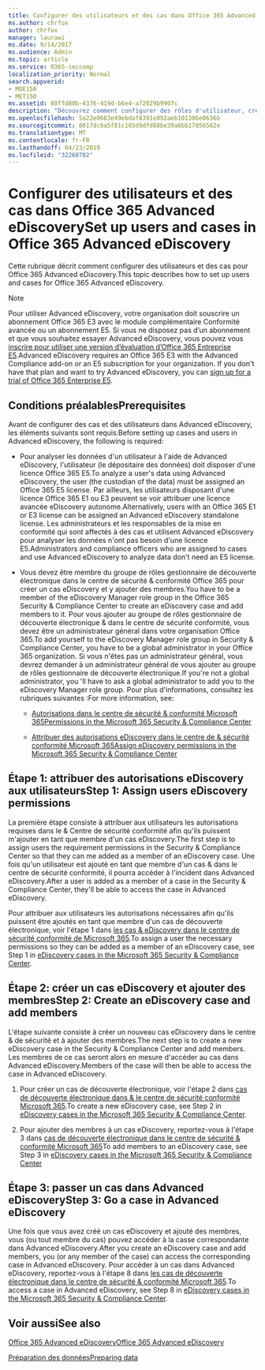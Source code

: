 ```yaml
---
title: Configurer des utilisateurs et des cas dans Office 365 Advanced eDiscovery
ms.author: chrfox
author: chrfox
manager: laurawi
ms.date: 9/14/2017
ms.audience: Admin
ms.topic: article
ms.service: O365-seccomp
localization_priority: Normal
search.appverid:
- MOE150
- MET150
ms.assetid: 60ffd80b-4376-419d-b6e4-a72029b9907c
description: "Découvrez comment configurer des rôles d'utilisateur, créer des cas et affecter des utilisateurs à des cas dans Office 365 Advanced eDiscovery.  "
ms.openlocfilehash: 5a22e0683e49ebdaf8391e092aeb101386e0636b
ms.sourcegitcommit: 0017dc6a5f81c165d9dfd88be39a6bb17856582e
ms.translationtype: MT
ms.contentlocale: fr-FR
ms.lasthandoff: 04/23/2019
ms.locfileid: "32260702"
---
```

# <a name="set-up-users-and-cases-in-office-365-advanced-ediscovery"></a><span data-ttu-id="9ba32-103">Configurer des utilisateurs et des cas dans Office 365 Advanced eDiscovery</span><span class="sxs-lookup"><span data-stu-id="9ba32-103">Set up users and cases in Office 365 Advanced eDiscovery</span></span>

<span data-ttu-id="9ba32-104">Cette rubrique décrit comment configurer des utilisateurs et des cas pour Office 365 Advanced eDiscovery.</span><span class="sxs-lookup"><span data-stu-id="9ba32-104">This topic describes how to set up users and cases for Office 365 Advanced eDiscovery.</span></span>
  
> [!NOTE]
> <span data-ttu-id="9ba32-p101">Pour utiliser Advanced eDiscovery, votre organisation doit souscrire un abonnement Office 365 E3 avec le module complémentaire Conformité avancée ou un abonnement E5. Si vous ne disposez pas d’un abonnement et que vous souhaitez essayer Advanced eDiscovery, vous pouvez vous [inscrire pour utiliser une version d’évaluation d’Office 365 Entreprise E5](https://go.microsoft.com/fwlink/p/?LinkID=698279).</span><span class="sxs-lookup"><span data-stu-id="9ba32-p101">Advanced eDiscovery requires an Office 365 E3 with the Advanced Compliance add-on or an E5 subscription for your organization. If you don't have that plan and want to try Advanced eDiscovery, you can [sign up for a trial of Office 365 Enterprise E5](https://go.microsoft.com/fwlink/p/?LinkID=698279).</span></span> 
  
## <a name="prerequisites"></a><span data-ttu-id="9ba32-107">Conditions préalables</span><span class="sxs-lookup"><span data-stu-id="9ba32-107">Prerequisites</span></span>

<span data-ttu-id="9ba32-108">Avant de configurer des cas et des utilisateurs dans Advanced eDiscovery, les éléments suivants sont requis:</span><span class="sxs-lookup"><span data-stu-id="9ba32-108">Before setting up cases and users in Advanced eDiscovery, the following is required:</span></span>
  
- <span data-ttu-id="9ba32-109">Pour analyser les données d'un utilisateur à l'aide de Advanced eDiscovery, l'utilisateur (le dépositaire des données) doit disposer d'une licence Office 365 E5.</span><span class="sxs-lookup"><span data-stu-id="9ba32-109">To analyze a user's data using Advanced eDiscovery, the user (the custodian of the data) must be assigned an Office 365 E5 license.</span></span> <span data-ttu-id="9ba32-110">Par ailleurs, les utilisateurs disposant d'une licence Office 365 E1 ou E3 peuvent se voir attribuer une licence avancée eDiscovery autonome.</span><span class="sxs-lookup"><span data-stu-id="9ba32-110">Alternatively, users with an Office 365 E1 or E3 license can be assigned an Advanced eDiscovery standalone license.</span></span> <span data-ttu-id="9ba32-111">Les administrateurs et les responsables de la mise en conformité qui sont affectés à des cas et utilisent Advanced eDiscovery pour analyser les données n'ont pas besoin d'une licence E5.</span><span class="sxs-lookup"><span data-stu-id="9ba32-111">Administrators and compliance officers who are assigned to cases and use Advanced eDiscovery to analyze data don't need an E5 license.</span></span> 
    
- <span data-ttu-id="9ba32-112">Vous devez être membre du groupe de rôles gestionnaire de découverte électronique dans le centre de sécurité &amp; conformité Office 365 pour créer un cas eDiscovery et y ajouter des membres.</span><span class="sxs-lookup"><span data-stu-id="9ba32-112">You have to be a member of the eDiscovery Manager role group in the Office 365 Security &amp; Compliance Center to create an eDiscovery case and add members to it.</span></span> <span data-ttu-id="9ba32-113">Pour vous ajouter au groupe de rôles gestionnaire de découverte électronique &amp; dans le centre de sécurité conformité, vous devez être un administrateur général dans votre organisation Office 365.</span><span class="sxs-lookup"><span data-stu-id="9ba32-113">To add yourself to the eDiscovery Manager role group in Security &amp; Compliance Center, you have to be a global administrator in your Office 365 organization.</span></span> <span data-ttu-id="9ba32-114">Si vous n'êtes pas un administrateur général, vous devrez demander à un administrateur général de vous ajouter au groupe de rôles gestionnaire de découverte électronique.</span><span class="sxs-lookup"><span data-stu-id="9ba32-114">If you're not a global administrator, you 'll have to ask a global administrator to add you to the eDiscovery Manager role group.</span></span> <span data-ttu-id="9ba32-115">Pour plus d'informations, consultez les rubriques suivantes :</span><span class="sxs-lookup"><span data-stu-id="9ba32-115">For more information, see:</span></span>
    
  - [<span data-ttu-id="9ba32-116">Autorisations dans le centre de sécurité &amp; conformité Microsoft 365</span><span class="sxs-lookup"><span data-stu-id="9ba32-116">Permissions in the Microsoft 365 Security &amp; Compliance Center</span></span>](permissions-in-the-security-and-compliance-center.md)
    
  - [<span data-ttu-id="9ba32-117">Attribuer des autorisations eDiscovery dans le centre de &amp; sécurité conformité Microsoft 365</span><span class="sxs-lookup"><span data-stu-id="9ba32-117">Assign eDiscovery permissions in the Microsoft‍ 365 Security &amp; Compliance Center</span></span>](assign-ediscovery-permissions.md)
    
## <a name="step-1-assign-users-ediscovery-permissions"></a><span data-ttu-id="9ba32-118">Étape 1: attribuer des autorisations eDiscovery aux utilisateurs</span><span class="sxs-lookup"><span data-stu-id="9ba32-118">Step 1: Assign users eDiscovery permissions</span></span>

<span data-ttu-id="9ba32-119">La première étape consiste à attribuer aux utilisateurs les autorisations requises dans le &amp; Centre de sécurité conformité afin qu'ils puissent m'ajouter en tant que membre d'un cas eDiscovery.</span><span class="sxs-lookup"><span data-stu-id="9ba32-119">The first step is to assign users the requirement permissions in the Security &amp; Compliance Center so that they can me added as a member of an eDiscovery case.</span></span> <span data-ttu-id="9ba32-120">Une fois qu'un utilisateur est ajouté en tant que membre d'un cas &amp; dans le centre de sécurité conformité, il pourra accéder à l'incident dans Advanced eDiscovery.</span><span class="sxs-lookup"><span data-stu-id="9ba32-120">After a user is added as a member of a case in the Security &amp; Compliance Center, they'll be able to access the case in Advanced eDiscovery.</span></span>
  
<span data-ttu-id="9ba32-121">Pour attribuer aux utilisateurs les autorisations nécessaires afin qu'ils puissent être ajoutés en tant que membre d'un cas de découverte électronique, voir l'étape 1 dans [les cas &amp; eDiscovery dans le centre de sécurité conformité de Microsoft 365](ediscovery-cases.md#step-1-assign-ediscovery-permissions-to-potential-case-members).</span><span class="sxs-lookup"><span data-stu-id="9ba32-121">To assign a user the necessary permissions so they can be added as a member of an eDiscovery case, see Step 1 in [eDiscovery cases in the Microsoft 365 Security &amp; Compliance Center](ediscovery-cases.md#step-1-assign-ediscovery-permissions-to-potential-case-members).</span></span>
  
## <a name="step-2-create-an-ediscovery-case-and-add-members"></a><span data-ttu-id="9ba32-122">Étape 2: créer un cas eDiscovery et ajouter des membres</span><span class="sxs-lookup"><span data-stu-id="9ba32-122">Step 2: Create an eDiscovery case and add members</span></span>

<span data-ttu-id="9ba32-123">L'étape suivante consiste à créer un nouveau cas eDiscovery dans le centre &amp; de sécurité et à ajouter des membres.</span><span class="sxs-lookup"><span data-stu-id="9ba32-123">The next step is to create a new eDiscovery case in the Security &amp; Compliance Center and add members.</span></span> <span data-ttu-id="9ba32-124">Les membres de ce cas seront alors en mesure d'accéder au cas dans Advanced eDiscovery.</span><span class="sxs-lookup"><span data-stu-id="9ba32-124">Members of the case will then be able to access the case in Advanced eDiscovery.</span></span>
  
1. <span data-ttu-id="9ba32-125">Pour créer un cas de découverte électronique, voir l'étape 2 dans [cas de découverte électronique dans &amp; le centre de sécurité conformité Microsoft 365](ediscovery-cases.md#step-2-create-a-new-case).</span><span class="sxs-lookup"><span data-stu-id="9ba32-125">To create a new eDiscovery case, see Step 2 in [eDiscovery cases in the Microsoft 365 Security &amp; Compliance Center](ediscovery-cases.md#step-2-create-a-new-case).</span></span>
    
2. <span data-ttu-id="9ba32-126">Pour ajouter des membres à un cas eDiscovery, reportez-vous à l'étape 3 dans [cas de découverte électronique dans le centre de sécurité &amp; conformité Microsoft 365](ediscovery-cases.md#step-3-add-members-to-a-case)</span><span class="sxs-lookup"><span data-stu-id="9ba32-126">To add members to an eDiscovery case, see Step 3 in [eDiscovery cases in the Microsoft 365 Security &amp; Compliance Center](ediscovery-cases.md#step-3-add-members-to-a-case)</span></span>
    
## <a name="step-3-go-a-case-in-advanced-ediscovery"></a><span data-ttu-id="9ba32-127">Étape 3: passer un cas dans Advanced eDiscovery</span><span class="sxs-lookup"><span data-stu-id="9ba32-127">Step 3: Go a case in Advanced eDiscovery</span></span>

<span data-ttu-id="9ba32-128">Une fois que vous avez créé un cas eDiscovery et ajouté des membres, vous (ou tout membre du cas) pouvez accéder à la casse correspondante dans Advanced eDiscovery.</span><span class="sxs-lookup"><span data-stu-id="9ba32-128">After you create an eDiscovery case and add members, you (or any member of the case) can access the corresponding case in Advanced eDiscovery.</span></span> <span data-ttu-id="9ba32-129">Pour accéder à un cas dans Advanced eDiscovery, reportez-vous à l'étape 8 dans [les cas de découverte électronique dans le centre de sécurité &amp; conformité Microsoft 365](ediscovery-cases.md#step-8-go-to-the-case-in-advanced-ediscovery).</span><span class="sxs-lookup"><span data-stu-id="9ba32-129">To access a case in Advanced eDiscovery, see Step 8 in [eDiscovery cases in the Microsoft 365 Security &amp; Compliance Center](ediscovery-cases.md#step-8-go-to-the-case-in-advanced-ediscovery).</span></span>
  
## <a name="see-also"></a><span data-ttu-id="9ba32-130">Voir aussi</span><span class="sxs-lookup"><span data-stu-id="9ba32-130">See also</span></span>

[<span data-ttu-id="9ba32-131">Office 365 Advanced eDiscovery</span><span class="sxs-lookup"><span data-stu-id="9ba32-131">Office 365 Advanced eDiscovery</span></span>](office-365-advanced-ediscovery.md)
  
[<span data-ttu-id="9ba32-132">Préparation des données</span><span class="sxs-lookup"><span data-stu-id="9ba32-132">Preparing data</span></span>](prepare-data-for-advanced-ediscovery.md)
 